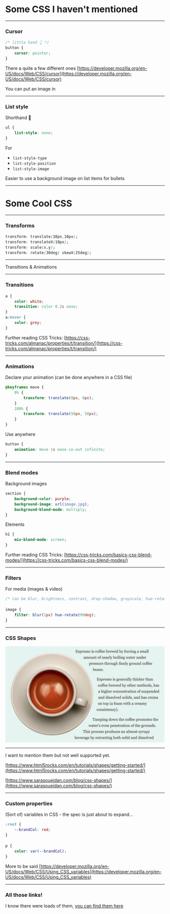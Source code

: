 # Some CSS I haven't mentioned

---

### Cursor

```css
/* little hand 👆 */
button {
	cursor: pointer;
}
```

There a quite a few different ones [https://developer.mozilla.org/en-US/docs/Web/CSS/cursor](https://developer.mozilla.org/en-US/docs/Web/CSS/cursor)

You can put an image in

---

### List style

Shorthand 🤗

```css
ul {
	list-style: none;
}
```

For
- `list-style-type`
- `list-style-position`
- `list-style-image`

Easier to use a background image on list items for bullets

---

# Some Cool CSS

---

### Transforms

```css
transform: translate(10px,10px);
transform: translateX(10px);
transform: scale(x,y);
transform: rotate(30deg) skewX(25deg);
```

---

Transitions & Animations

---

### Transitions

```css
a {
	color: white;
	transition: color 0.2s ease;
}
a:hover {
	color: grey;
}
```

Further reading CSS Tricks: [https://css-tricks.com/almanac/properties/t/transition/](https://css-tricks.com/almanac/properties/t/transition/)

---

### Animations

Declare your animation (can be done anywhere in a CSS file)

```css
@keyframes move {
	0% {
		transform: translate(0px, 0px);
	}
	100% {
		transform: translate(50px, 50px);
	}
}
```

Use anywhere

```css
button {
	animation: move 1s ease-in-out infinite;
}
```

---

### Blend modes

Background images

```css
section {
	background-color: purple;
	background-image: url(image.jpg);
	background-blend-mode: multiply;
}
```

Elements

```css
h1 {
	mix-blend-mode: screen;
}
```

Further reading CSS Tricks: [https://css-tricks.com/basics-css-blend-modes/](https://css-tricks.com/basics-css-blend-modes/)

---

### Filters

For media (images & video)

```css
/* can be blur, brightness, contrast, drop-shadow, grayscale, hue-rotate, invert, opacity, saturate, sepia */

image {
	filter: blur(1px) hue-rotate(90deg);
}
```

---

### CSS Shapes

![CSS shape example](day08/02coolCSS/cssShape.png)

---

I want to mention them but not well supported yet.

[https://www.html5rocks.com/en/tutorials/shapes/getting-started/](https://www.html5rocks.com/en/tutorials/shapes/getting-started/)

[https://www.sarasoueidan.com/blog/css-shapes/](https://www.sarasoueidan.com/blog/css-shapes/)


---

### Custom properties

(Sort of) variables in CSS - the spec is just about to expand...

```css
:root {
	--brandCol: red;
}

p {
	color: var(--brandCol);
}
```

More to be said [https://developer.mozilla.org/en-US/docs/Web/CSS/Using_CSS_variables](https://developer.mozilla.org/en-US/docs/Web/CSS/Using_CSS_variables)

---

### All those links!

I know there were loads of them, [you can find them here](README.md)















